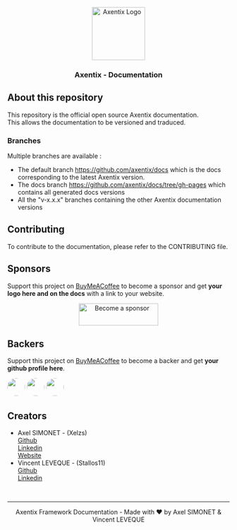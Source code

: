 <p align="center">
  <a href="https://useaxentix.com/">
    <img src="https://useaxentix.com/img/axentix.svg?" alt="Axentix Logo" width="120" height="120">
  </a>
</p>

<h3 align="center">Axentix - Documentation</h3>

## About this repository

This repository is the official open source Axentix documentation.  
This allows the documentation to be versioned and traduced.

### Branches

Multiple branches are available :
 - The default branch <https://github.com/axentix/docs> which is the docs corresponding to the latest Axentix version.
 - The docs branch <https://github.com/axentix/docs/tree/gh-pages> which contains all generated docs versions
 - All the "v-x.x.x" branches containing the other Axentix documentation versions

## Contributing

To contribute to the documentation, please refer to the CONTRIBUTING file.

## Sponsors

Support this project on [BuyMeACoffee](https://www.buymeacoffee.com/axentix) to become a sponsor and get **your logo here and on the docs** with a link to your website.

<div align="center">
  <a href="https://www.buymeacoffee.com/axentix" target="_blank"><img src="https://cdn.buymeacoffee.com/buttons/v2/default-yellow.png" alt="Become a sponsor" height="50" width="180"></a>
</div>

## Backers

Support this project on [BuyMeACoffee](https://www.buymeacoffee.com/axentix) to become a backer and get **your github profile here**.

[<img src="https://avatars.githubusercontent.com/u/32241342?v=4" width="40" style="border-radius:50%"/>](https://github.com/Xelzs)
[<img src="https://avatars.githubusercontent.com/u/49057921?v=4" width="40" style="border-radius:50%"/>](https://github.com/Stallos11)
[<img src="https://avatars.githubusercontent.com/u/103579979?s=200&v=4" width="40" style="border-radius:50%"/>](https://axenthost.com)

## Creators

- Axel SIMONET - (Xelzs)  
  [Github](https://github.com/Xelzs)  
  [Linkedin](https://www.linkedin.com/in/axel-simonet/)  
  [Website](https://axelsimonet.fr/)
- Vincent LEVEQUE - (Stallos11)  
  [Github](https://github.com/Stallos11)  
  [Linkedin](https://www.linkedin.com/in/leveque-vincent/)

<br>

___

<p align="center">
Axentix Framework Documentation - Made with ❤️ by Axel SIMONET & Vincent LEVEQUE
</p>
